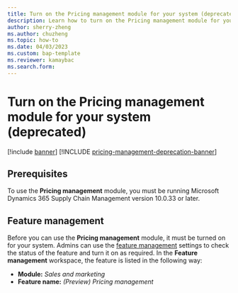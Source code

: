 ```yaml
---
title: Turn on the Pricing management module for your system (deprecated)
description: Learn how to turn on the Pricing management module for your system, including prerequisites and an outline on feature management. This article describes functionality that has been deprecated. We recommend that you use the Unified pricing management module instead.
author: sherry-zheng
ms.author: chuzheng
ms.topic: how-to
ms.date: 04/03/2023
ms.custom: bap-template
ms.reviewer: kamaybac
ms.search.form:
---
```


# Turn on the Pricing management module for your system (deprecated)

[!include [banner](../includes/banner.md)]
[!INCLUDE [pricing-management-deprecation-banner](../includes/pricing-management-deprecation-banner.md)]
<!-- KFM: Preview until further notice -->

## Prerequisites

To use the **Pricing management** module, you must be running Microsoft Dynamics 365 Supply Chain Management version 10.0.33 or later.

## Feature management

Before you can use the **Pricing management** module, it must be turned on for your system. Admins can use the [feature management](../../fin-ops-core/fin-ops/get-started/feature-management/feature-management-overview.md) settings to check the status of the feature and turn it on as required. In the **Feature management** workspace, the feature is listed in the following way:

- **Module:** *Sales and marketing*
- **Feature name:** *(Preview) Pricing management*
